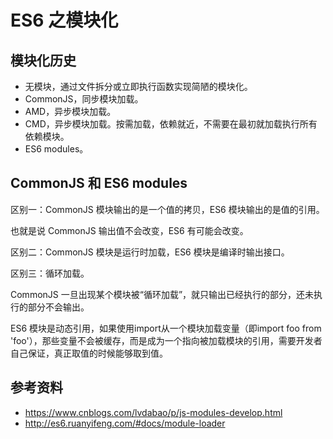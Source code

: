 # ES6 之模块化

## 模块化历史

* 无模块，通过文件拆分或立即执行函数实现简陋的模块化。
* CommonJS，同步模块加载。
* AMD，异步模块加载。
* CMD，异步模块加载。按需加载，依赖就近，不需要在最初就加载执行所有依赖模块。
* ES6 modules。

## CommonJS 和 ES6 modules

区别一：CommonJS 模块输出的是一个值的拷贝，ES6 模块输出的是值的引用。

也就是说 CommonJS 输出值不会改变，ES6 有可能会改变。

区别二：CommonJS 模块是运行时加载，ES6 模块是编译时输出接口。

区别三：循环加载。

CommonJS 一旦出现某个模块被“循环加载”，就只输出已经执行的部分，还未执行的部分不会输出。

ES6 模块是动态引用，如果使用import从一个模块加载变量（即import foo from 'foo'），那些变量不会被缓存，而是成为一个指向被加载模块的引用，需要开发者自己保证，真正取值的时候能够取到值。

## 参考资料

* https://www.cnblogs.com/lvdabao/p/js-modules-develop.html
* http://es6.ruanyifeng.com/#docs/module-loader